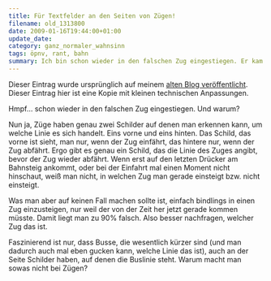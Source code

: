 ```yaml
---
title: Für Textfelder an den Seiten von Zügen!
filename: old_1313800
date: 2009-01-16T19:44:00+01:00
update_date:
category: ganz_normaler_wahnsinn
tags: öpnv, rant, bahn
summary: Ich bin schon wieder in den falschen Zug eingestiegen. Er kam zur richtigen Zeit am richtigen Gleis, welche Linie es ist erkennt man aber nur bei der Einfahrt, nicht, wenn er schon am Bahnsteig steht.
---
```

Dieser Eintrag wurde ursprünglich auf meinem [alten Blog veröffentlicht](https://stu.blogger.de/stories/1313800/). Dieser Eintrag hier ist eine Kopie mit kleinen technischen Anpassungen.

Hmpf… schon wieder in den falschen Zug eingestiegen. Und warum?

Nun ja, Züge haben genau zwei Schilder auf denen man erkennen kann, um welche Linie es sich handelt. Eins vorne und eins hinten. Das Schild, das vorne ist sieht, man nur, wenn der Zug einfährt, das hintere nur, wenn der Zug abfährt. Ergo gibt es genau ein Schild, das die Linie des Zuges angibt, bevor der Zug wieder abfährt. Wenn erst auf den letzten Drücker am Bahnsteig ankommt, oder bei der Einfahrt mal einen Moment nicht hinschaut, weiß man nicht, in welchen Zug man gerade einsteigt bzw. nicht einsteigt.

Was man aber auf keinen Fall machen sollte ist, einfach bindlings in einen Zug einzusteigen, nur weil der von der Zeit her jetzt gerade kommen müsste. Damit liegt man zu 90% falsch. Also besser nachfragen, welcher Zug das ist.

Faszinierend ist nur, dass Busse, die wesentlich kürzer sind (und man dadurch auch mal eben gucken kann, welche Linie das ist), auch an der Seite Schilder haben, auf denen die Buslinie steht.
Warum macht man sowas nicht bei Zügen?
